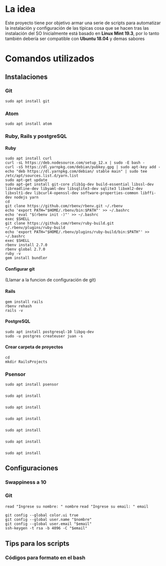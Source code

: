 # La idea
Este proyecto tiene por objetivo armar una serie de scripts para automatizar la instalación y configuración de las típicas cosa que se hacen tras las instalación del SO
Inicialmente está basado en **Linux Mint 19.3**, por lo tanto también debería ser compatible con **Ubuntu 18.04** y demas sabores

# Comandos utilizados
## Instalaciones
### Git
`sudo apt install git`

### Atom
`sudo apt install atom`

### Ruby, Rails y postgreSQL
#### Ruby
```
sudo apt install curl
curl -sL https://deb.nodesource.com/setup_12.x | sudo -E bash -
curl -sS https://dl.yarnpkg.com/debian/pubkey.gpg | sudo apt-key add -
echo "deb https://dl.yarnpkg.com/debian/ stable main" | sudo tee /etc/apt/sources.list.d/yarn.list
sudo apt-get update
sudo apt-get install git-core zlib1g-dev build-essential libssl-dev libreadline-dev libyaml-dev libsqlite3-dev sqlite3 libxml2-dev libxslt1-dev libcurl4-openssl-dev software-properties-common libffi-dev nodejs yarn
cd
git clone https://github.com/rbenv/rbenv.git ~/.rbenv
echo 'export PATH="$HOME/.rbenv/bin:$PATH"' >> ~/.bashrc
echo 'eval "$(rbenv init -)"' >> ~/.bashrc
exec $SHELL
git clone https://github.com/rbenv/ruby-build.git ~/.rbenv/plugins/ruby-build
echo 'export PATH="$HOME/.rbenv/plugins/ruby-build/bin:$PATH"' >> ~/.bashrc
exec $SHELL
rbenv install 2.7.0
rbenv global 2.7.0
ruby -v
gem install bundler

```
#### Configurar git
(Llamar a la funcion de configuración de git)
#### Rails
```
gem install rails
rbenv rehash
rails -v
```
#### PostgreSQL
```
sudo apt install postgresql-10 libpq-dev
sudo -u postgres createuser juan -s
```
#### Crear carpeta de proyectos
```
cd
mkdir RailsProjects
```
### Psensor
`sudo apt install psensor`

###
`sudo apt install `

###
`sudo apt install `

###
`sudo apt install `

###
`sudo apt install `

###
`sudo apt install `

###
`sudo apt install `

## Configuraciones
### Swappiness a 10
### Git
`read "Ingrese su nombre: " nombre`
`read "Ingrese su email: " email`
```
git config --global color.ui true
git config --global user.name "$nombre"
git config --global user.email "$email"
ssh-keygen -t rsa -b 4096 -C "$email"
```

## Tips para los scripts

### Códigos para formato en el bash
